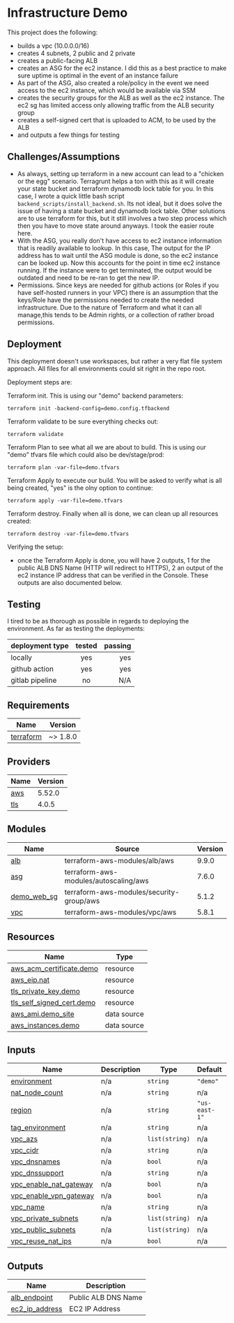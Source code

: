 # Infrastructure Demo

This project does the following:
- builds a vpc (10.0.0.0/16)
- creates 4 subnets, 2 public and 2 private
- creates a public-facing ALB
- creates an ASG for the ec2 instance.  I did this as a best practice to make sure uptime is optimal in the event of an instance failure
- As part of the ASG, also created a role/policy in the event we need access to the ec2 instance, which would be available via SSM
- creates the security groups for the ALB as well as the ec2 instance.  The ec2 sg has limited access only allowing traffic from the ALB security group 
- creates a self-signed cert that is uploaded to ACM, to be used by the ALB
- and outputs a few things for testing

## Challenges/Assumptions
- As always, setting up terraform in a new account can lead to a "chicken or the egg" scenario.  Terragrunt helps a ton with this as it will create your state bucket and terraform dynamodb lock table for you.  In this case, I wrote a quick little bash script `backend_scripts/install_backend.sh`.  Its not ideal, but it does solve the issue of having a state bucket and dynamodb lock table.  Other solutions are to use terraform for this, but it still involves a two step process which then you have to move state around anyways.  I took the easier route here.
- With the ASG, you really don't have access to ec2 instance information that is readily available to lookup.  In this case, The output for the IP address has to wait until the ASG module is done, so the ec2 instance can be looked up.  Now this accounts for the point in time ec2 instance running.  If the instance were to get terminated, the output would be outdated and need to be re-ran to get the new IP.
- Permissions.  Since keys are needed for github actions (or Roles if you have self-hosted runners in your VPC) there is an assumption that the keys/Role have the permissions needed to create the needed infrastructure.  Due to the nature of Terraform and what it can all manage,this tends to be Admin rights, or a collection of rather broad permissions.

## Deployment
This deployment doesn't use workspaces, but rather a very flat file system approach.  All files for all environments could sit right in the repo root. 

Deployment steps are:

Terraform init.  This is using our "demo" backend parameters:


`terraform init -backend-config=demo.config.tfbackend`

Terraform validate to be sure everything checks out:


`terraform validate`

Terraform Plan to see what all we are about to build.  This is using our "demo" tfvars file which could also be dev/stage/prod:


`terraform plan -var-file=demo.tfvars`

Terraform Apply to execute our build.  You will be asked to verify what is all being created, "yes" is the olny option to continue:


`terraform apply -var-file=demo.tfvars`

Terraform destroy.  Finally when all is done, we can clean up all resources created:


`terraform destroy -var-file=demo.tfvars`


Verifying the setup:
- once the Terraform Apply is done, you will have 2 outputs, 1 for the public ALB DNS Name (HTTP will redirect to HTTPS), 2 an output of the ec2 instance IP address that can be verified in the Console.  These outputs are also documented below.


## Testing
I tired to be as thorough as possible in regards to deploying the environment.  As far as testing the deployments:

| deployment type        | tested           | passing  |
| ------------- |:-------------:| -----:|
| locally      | yes | yes |
| github action      | yes      | yes |
| gitlab pipeline | no      |    N/A |


<!-- BEGIN_TF_DOCS -->
## Requirements

| Name | Version |
|------|---------|
| <a name="requirement_terraform"></a> [terraform](#requirement\_terraform) | ~> 1.8.0 |

## Providers

| Name | Version |
|------|---------|
| <a name="provider_aws"></a> [aws](#provider\_aws) | 5.52.0 |
| <a name="provider_tls"></a> [tls](#provider\_tls) | 4.0.5 |

## Modules

| Name | Source | Version |
|------|--------|---------|
| <a name="module_alb"></a> [alb](#module\_alb) | terraform-aws-modules/alb/aws | 9.9.0 |
| <a name="module_asg"></a> [asg](#module\_asg) | terraform-aws-modules/autoscaling/aws | 7.6.0 |
| <a name="module_demo_web_sg"></a> [demo\_web\_sg](#module\_demo\_web\_sg) | terraform-aws-modules/security-group/aws | 5.1.2 |
| <a name="module_vpc"></a> [vpc](#module\_vpc) | terraform-aws-modules/vpc/aws | 5.8.1 |

## Resources

| Name | Type |
|------|------|
| [aws_acm_certificate.demo](https://registry.terraform.io/providers/hashicorp/aws/latest/docs/resources/acm_certificate) | resource |
| [aws_eip.nat](https://registry.terraform.io/providers/hashicorp/aws/latest/docs/resources/eip) | resource |
| [tls_private_key.demo](https://registry.terraform.io/providers/hashicorp/tls/latest/docs/resources/private_key) | resource |
| [tls_self_signed_cert.demo](https://registry.terraform.io/providers/hashicorp/tls/latest/docs/resources/self_signed_cert) | resource |
| [aws_ami.demo_site](https://registry.terraform.io/providers/hashicorp/aws/latest/docs/data-sources/ami) | data source |
| [aws_instances.demo](https://registry.terraform.io/providers/hashicorp/aws/latest/docs/data-sources/instances) | data source |

## Inputs

| Name | Description | Type | Default | Required |
|------|-------------|------|---------|:--------:|
| <a name="input_environment"></a> [environment](#input\_environment) | n/a | `string` | `"demo"` | no |
| <a name="input_nat_node_count"></a> [nat\_node\_count](#input\_nat\_node\_count) | n/a | `string` | n/a | yes |
| <a name="input_region"></a> [region](#input\_region) | n/a | `string` | `"us-east-1"` | no |
| <a name="input_tag_environment"></a> [tag\_environment](#input\_tag\_environment) | n/a | `string` | n/a | yes |
| <a name="input_vpc_azs"></a> [vpc\_azs](#input\_vpc\_azs) | n/a | `list(string)` | n/a | yes |
| <a name="input_vpc_cidr"></a> [vpc\_cidr](#input\_vpc\_cidr) | n/a | `string` | n/a | yes |
| <a name="input_vpc_dnsnames"></a> [vpc\_dnsnames](#input\_vpc\_dnsnames) | n/a | `bool` | n/a | yes |
| <a name="input_vpc_dnssupport"></a> [vpc\_dnssupport](#input\_vpc\_dnssupport) | n/a | `string` | n/a | yes |
| <a name="input_vpc_enable_nat_gateway"></a> [vpc\_enable\_nat\_gateway](#input\_vpc\_enable\_nat\_gateway) | n/a | `bool` | n/a | yes |
| <a name="input_vpc_enable_vpn_gateway"></a> [vpc\_enable\_vpn\_gateway](#input\_vpc\_enable\_vpn\_gateway) | n/a | `bool` | n/a | yes |
| <a name="input_vpc_name"></a> [vpc\_name](#input\_vpc\_name) | n/a | `string` | n/a | yes |
| <a name="input_vpc_private_subnets"></a> [vpc\_private\_subnets](#input\_vpc\_private\_subnets) | n/a | `list(string)` | n/a | yes |
| <a name="input_vpc_public_subnets"></a> [vpc\_public\_subnets](#input\_vpc\_public\_subnets) | n/a | `list(string)` | n/a | yes |
| <a name="input_vpc_reuse_nat_ips"></a> [vpc\_reuse\_nat\_ips](#input\_vpc\_reuse\_nat\_ips) | n/a | `bool` | n/a | yes |

## Outputs

| Name | Description |
|------|-------------|
| <a name="output_alb_endpoint"></a> [alb\_endpoint](#output\_alb\_endpoint) | Public ALB DNS Name |
| <a name="output_ec2_ip_address"></a> [ec2\_ip\_address](#output\_ec2\_ip\_address) | EC2 IP Address |
<!-- END_TF_DOCS -->
